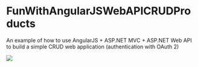 # FunWithAngularJSWebAPICRUDProducts
An example of how to use AngularJS + ASP.NET MVC + ASP.NET Web API to build a simple CRUD web application (authentication with OAuth 2)

![](http://i.imgur.com/AdvYB6u.png)
